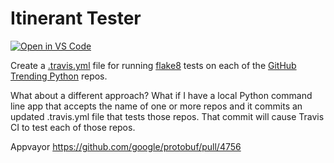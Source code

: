 # Itinerant Tester

[![Open in VS Code](https://open.vscode.dev/badges/open-in-vscode.svg)](https://open.vscode.dev/cclauss/itinerant-tester)

Create a [.travis.yml](.travis.yml) file for running [flake8](http://flake8.pycqa.org/en/latest/) tests on each of the [GitHub Trending Python](https://github.com/trending?l=python) repos.

What about a different approach?  What if I have a local Python command line app that accepts the name of one or more repos and it commits an updated .travis.yml file that tests those repos.  That commit will cause Travis CI to test each of those repos.

Appvayor https://github.com/google/protobuf/pull/4756
